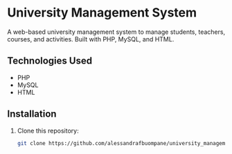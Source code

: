 # University Management System

A web-based university management system to manage students, teachers, courses, and activities. Built with PHP, MySQL, and HTML.

## Technologies Used
- PHP
- MySQL
- HTML

## Installation

1. Clone this repository:
   ```bash
   git clone https://github.com/alessandrafbuompane/university_management.git
